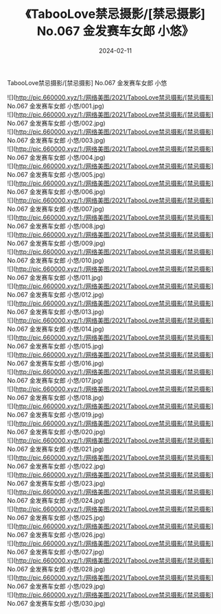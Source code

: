﻿---
layout: post
title:  《TabooLove禁忌摄影/[禁忌摄影] No.067 金发赛车女郎 小悠》
date:   2024-02-11
img: http://pic.660000.xyz/1:/网络美图/2021/TabooLove禁忌摄影/[禁忌摄影] No.067 金发赛车女郎 小悠/000.jpg
categories: [美女, 清纯, 唯美]
---

TabooLove禁忌摄影/[禁忌摄影] No.067 金发赛车女郎 小悠

 ![](http://pic.660000.xyz/1:/网络美图/2021/TabooLove禁忌摄影/[禁忌摄影] No.067 金发赛车女郎 小悠/001.jpg) <br>![](http://pic.660000.xyz/1:/网络美图/2021/TabooLove禁忌摄影/[禁忌摄影] No.067 金发赛车女郎 小悠/002.jpg) <br>![](http://pic.660000.xyz/1:/网络美图/2021/TabooLove禁忌摄影/[禁忌摄影] No.067 金发赛车女郎 小悠/003.jpg) <br>![](http://pic.660000.xyz/1:/网络美图/2021/TabooLove禁忌摄影/[禁忌摄影] No.067 金发赛车女郎 小悠/004.jpg) <br>![](http://pic.660000.xyz/1:/网络美图/2021/TabooLove禁忌摄影/[禁忌摄影] No.067 金发赛车女郎 小悠/005.jpg) <br>![](http://pic.660000.xyz/1:/网络美图/2021/TabooLove禁忌摄影/[禁忌摄影] No.067 金发赛车女郎 小悠/006.jpg) <br>![](http://pic.660000.xyz/1:/网络美图/2021/TabooLove禁忌摄影/[禁忌摄影] No.067 金发赛车女郎 小悠/007.jpg) <br>![](http://pic.660000.xyz/1:/网络美图/2021/TabooLove禁忌摄影/[禁忌摄影] No.067 金发赛车女郎 小悠/008.jpg) <br>![](http://pic.660000.xyz/1:/网络美图/2021/TabooLove禁忌摄影/[禁忌摄影] No.067 金发赛车女郎 小悠/009.jpg) <br>![](http://pic.660000.xyz/1:/网络美图/2021/TabooLove禁忌摄影/[禁忌摄影] No.067 金发赛车女郎 小悠/010.jpg) <br>![](http://pic.660000.xyz/1:/网络美图/2021/TabooLove禁忌摄影/[禁忌摄影] No.067 金发赛车女郎 小悠/011.jpg) <br>![](http://pic.660000.xyz/1:/网络美图/2021/TabooLove禁忌摄影/[禁忌摄影] No.067 金发赛车女郎 小悠/012.jpg) <br>![](http://pic.660000.xyz/1:/网络美图/2021/TabooLove禁忌摄影/[禁忌摄影] No.067 金发赛车女郎 小悠/013.jpg) <br>![](http://pic.660000.xyz/1:/网络美图/2021/TabooLove禁忌摄影/[禁忌摄影] No.067 金发赛车女郎 小悠/014.jpg) <br>![](http://pic.660000.xyz/1:/网络美图/2021/TabooLove禁忌摄影/[禁忌摄影] No.067 金发赛车女郎 小悠/015.jpg) <br>![](http://pic.660000.xyz/1:/网络美图/2021/TabooLove禁忌摄影/[禁忌摄影] No.067 金发赛车女郎 小悠/016.jpg) <br>![](http://pic.660000.xyz/1:/网络美图/2021/TabooLove禁忌摄影/[禁忌摄影] No.067 金发赛车女郎 小悠/017.jpg) <br>![](http://pic.660000.xyz/1:/网络美图/2021/TabooLove禁忌摄影/[禁忌摄影] No.067 金发赛车女郎 小悠/018.jpg) <br>![](http://pic.660000.xyz/1:/网络美图/2021/TabooLove禁忌摄影/[禁忌摄影] No.067 金发赛车女郎 小悠/019.jpg) <br>![](http://pic.660000.xyz/1:/网络美图/2021/TabooLove禁忌摄影/[禁忌摄影] No.067 金发赛车女郎 小悠/020.jpg) <br>![](http://pic.660000.xyz/1:/网络美图/2021/TabooLove禁忌摄影/[禁忌摄影] No.067 金发赛车女郎 小悠/021.jpg) <br>![](http://pic.660000.xyz/1:/网络美图/2021/TabooLove禁忌摄影/[禁忌摄影] No.067 金发赛车女郎 小悠/022.jpg) <br>![](http://pic.660000.xyz/1:/网络美图/2021/TabooLove禁忌摄影/[禁忌摄影] No.067 金发赛车女郎 小悠/023.jpg) <br>![](http://pic.660000.xyz/1:/网络美图/2021/TabooLove禁忌摄影/[禁忌摄影] No.067 金发赛车女郎 小悠/024.jpg) <br>![](http://pic.660000.xyz/1:/网络美图/2021/TabooLove禁忌摄影/[禁忌摄影] No.067 金发赛车女郎 小悠/025.jpg) <br>![](http://pic.660000.xyz/1:/网络美图/2021/TabooLove禁忌摄影/[禁忌摄影] No.067 金发赛车女郎 小悠/026.jpg) <br>![](http://pic.660000.xyz/1:/网络美图/2021/TabooLove禁忌摄影/[禁忌摄影] No.067 金发赛车女郎 小悠/027.jpg) <br>![](http://pic.660000.xyz/1:/网络美图/2021/TabooLove禁忌摄影/[禁忌摄影] No.067 金发赛车女郎 小悠/028.jpg) <br>![](http://pic.660000.xyz/1:/网络美图/2021/TabooLove禁忌摄影/[禁忌摄影] No.067 金发赛车女郎 小悠/029.jpg) <br>![](http://pic.660000.xyz/1:/网络美图/2021/TabooLove禁忌摄影/[禁忌摄影] No.067 金发赛车女郎 小悠/030.jpg) <br>
